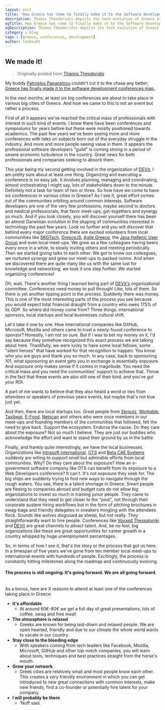 ```yaml
---
layout: post
title: "How Greece has come to finally make it to the Software Development conferences map"
description: Thanos Theodoridis depicts the tech evolution of Greece over the past years, how local communities turned into international conferences, how they managed to get sponsorships from top-notch companies and top reasons to attend a conference in Greece.
ogTitle: How Greece has come to finally make it to the Software Development conferences map
ogDescription: Thanos Theodoridis depicts the tech evolution of Greece over the past years, how local communities turned into international conferences, how they managed to get sponsorships from top-notch companies and top reasons to attend a conference in Greece.
category : blog
tags : [greece, conferences, development]
author: toubou91
---
```


## We made it!

>Originally posted from [Thanos Theodoridis](http://www.attheo.do/2016/05/14/How-Greece-Came-To-Make-It-To-Software-Development-Conferences-Map/)

My buddy [Patroklos Papapetrou](http://twitter.com/@softwaregarden) couldn't cut it to the chase any better; [Greece has finally made it to the software development conferences map.](https://www.linkedin.com/pulse/greece-made-finally-software-development-conferences-patroklos)

In the next months, at least six big conferences are about to take place in various big cities of Greece. And how we came to this is not an event but rather a process.

First of all it appears we've reached the critical mass of professionals with interest in such kind of events. I know there have been conferences and symposiums for years before but these were mostly positioned towards academics. The past few years we've been seeing more and more conferences with talks on subjects born out of the everyday struggle in the industry. And more and more people seeing value in them. It appears the professional software developers "guild" is coming strong in a period of severe economic turbulence in the country. Great news for both professionals and companies seeking to absorb them.

This year being my second getting involved in the organization of [DEVit](http://devitconf.org), I am pretty sure about at least one thing. Organizing and executing a conference is no easy job. It involves planning, managing and coordinating, almost orchestrating I might say, lots of stakeholders down to the minute. Definitely not a task for team of two or three. So how have we come to have six conferences in various cities in Greece? As I see it, great effort comes out of the communities orbiting around common interests. Software developers are one of the very few professions, maybe second to doctors and medical professionals, that favor meet-ups, get-togethers and synergy so much. And if you look closely, you will discover yourself there has been an almost Darwinian evolution in the shaping of communities interested in technology the past few years. Look no further and you will discover that behind every major conference there are excited volunteers from local communities like [SKGTech](http://skgtech.io), [GreeceJS](https://greecejs.org/), [Agile Greece](http://http://agilegreece.org/), the [Java Hellenic User Group](http://www.jhug.gr/) and even local meet-ups. We grew as a few colleagues having beers every once in a while, to slowly inviting others and meeting periodically. Then we started giving talks to each other. We got to know our colleagues, we nurtured synergy and grew our meet-ups to packed rooms. And when we discovered there are quite many like us with the same lust for knowledge and networking, we took it one step further. We started organizing conferences!

Oh, wait. There's another thing I learned being part of [DEVit's](http://devitconf.org) organizational committee. Conferences need money to pull through! Like, lots of them. So there is yet another tipping point in the process. Suddenly there was money. This is one of the most interesting parts of the process you see because you would expect total financial draught from a country who owes 175% of its GDP. So where did money come from? Three things: international sponsors, local startups and local businesses cultural shift.

Let's take it one by one. How international companies like GitHub, Microsoft, Mozilla and others came to trust a newly-found conference to sponsor? Honestly, I am not so sure. But if I was to bet my money on it, I'd say because they somehow recognized this exact process we are talking about here. Thankfully, we were lucky to have some local fellows, some "silent heroes" that have worked for that recognition to happen. You know who you are guys and thank you so much. In any case, back to sponsoring 101, what sponsoring an event gets you in exchange is essentially exposure. And exposure only makes sense if it comes in magnitude. You need the critical mass and you need the communities' support to achieve that. Throw in the fact that these events are also still one of their kind, and you've got your ROI.

A part of me wants to believe that they also heard a word or two from attendees or speakers of previous years events, but maybe that's not true just yet.

And then, there are local startups too. Great people from [Skroutz](http://www.skroutz.gr), [Workable](http://www.workable.com), [Taxibeat](http://www.taxibeat.com), [E-Food](http://www.e-food.gr), [Netscan](http://netscan.co) and others who were once members in our meet-ups and founding members of the communities that followed, felt the need to give back. Support the ecosystem. Endorse the cause. Do they care about the exposure? Not so much I believe. They are just our buddies who acknowledge the effort and want to stand their ground by us in the battle.

Finally, and frankly quite interestingly, we have the local businesses. Organizations like [Intrasoft International](http://www.intrasoft-intl.com/), [OTS](http://ots.gr/) and [Beta CAE Systems](http://www.beta-cae.com/) suddenly are willing to support small but admirable efforts from local communities. Why? Do they care about the exposure? How an e-government software company like OTS can benefit from its exposure to a Web Developers conference? It can't. It's not exposure they seek for. The big ships are suddenly trying to find new ways to navigate through the rough waters. You see, there is a talent shortage in Greece. Smart people are fleeing to companies abroad and budget cuts do not allow big organizations to invest so much in training junior people. They came to understand that they need to get closer to the "pool", not through their corporate austere hiring workflows but in the form of pitching brochures in swag-bags and friendly delegates in sneakers mingling with the attendees flock. Sounds like wolves disguised as sheep, but not really. They straightforwardly want to hire people. Conferences like [Voxxed Thessaloniki](https://voxxeddays.com/thessaloniki/) and [DEVit](http://devitconf.org) are great channels to attract talent. And, be no fool, big organizations like these are great opportunities for career growth in a country whipped by huge unemployment percentages.

So, in terms of how I see it, that's the story or the process that got us here. In a timespan of five years we've gone from ten member local meet-ups to international events with hundreds of people. Excitingly, the process is constantly hitting milestones along the roadmap and continuously evolving.

#### The process is still ongoing. It's going forward. We are all going forward.
<br>
As a bonus, here are X reasons to attend at least one of the conferences taking place in Greece:

- **It's affordable**
    - At around 60€-80€ we get a full day of great presentations, lots of coffee, swag and free meal!
- **The atmosphere is relaxed**
    - Greeks are known for being laid-down and relaxed people. We are open hearted, friendly and due to our climate the whole world wants to vacate in our country.
- **Stay close to the bleeding edge**
    - With speakers coming from tech leaders like Facebook, Mozilla, Microsoft, GitHub and other top-notch companies, you will learn about tools, techniques and best practices straight from the horse's mouth.
- **Grow your network**
    - Greek cities are relatively small and most people know each other. This creates a very friendly environment in which you can get introduced to new great connections with common interests, make new friends, find a co-founder or potentially hire talent for your company.
- **I will probably be there**
    - 'Nuff said.
